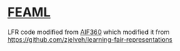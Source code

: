 # [FEAML](https://las.inf.ethz.ch/teaching/feaml-s19)

LFR code modified from
[AIF360](https://github.com/IBM/AIF360/blob/master/aif360/algorithms/preprocessing/lfr.py)
which modified it from
<https://github.com/zjelveh/learning-fair-representations>
